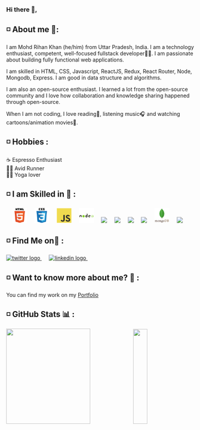 ### Hi there :wave:,

## :white_medium_small_square: About me 🧑:

I am Mohd Rihan Khan (he/him) from Uttar Pradesh, India. I am a technology enthusiast, competent, well-focused fullstack developer👨‍💻. I am passionate about building fully functional web applications.

I am skilled in HTML, CSS, Javascript, ReactJS, Redux, React Router, Node, Mongodb, Express. I am good in data structure and algorithms.

I am also an open-source enthusiast. I learned a lot from the open-source community and I love how collaboration and knowledge sharing happened through open-source.

When I am not coding, I love reading📖, listening music🎧 and watching cartoons/animation movies🎥.

## :white_medium_small_square: Hobbies :

☕ Espresso Enthusiast <br/>
🏃‍♂️ Avid Runner </br>
🧘‍♂️ Yoga lover

<!-- <div align="center">
  <img src="/images/ezgif.com-video-to-gif.gif" alt="coding gif"/>
</div> -->

## :white_medium_small_square: I am Skilled in :hammer: :

<div align="center">
      <img height="40" src="https://raw.githubusercontent.com/devicons/devicon/master/icons/html5/html5-original-wordmark.svg">&nbsp;&nbsp;&nbsp;&nbsp;
      <img height="40" src="https://raw.githubusercontent.com/devicons/devicon/master/icons/css3/css3-original-wordmark.svg">&nbsp;&nbsp;&nbsp;&nbsp;
      <img height="40" src="https://raw.githubusercontent.com/devicons/devicon/master/icons/javascript/javascript-original.svg">&nbsp;&nbsp;&nbsp;&nbsp;
     <img height="40" src="https://raw.githubusercontent.com/devicons/devicon/master/icons/nodejs/nodejs-original-wordmark.svg">&nbsp;&nbsp;&nbsp;&nbsp;
      <img height="40" src="https://camo.githubusercontent.com/fbfcb9e3dc648adc93bef37c718db16c52f617ad055a26de6dc3c21865c3321d/68747470733a2f2f7777772e766563746f726c6f676f2e7a6f6e652f6c6f676f732f6769742d73636d2f6769742d73636d2d69636f6e2e737667">&nbsp;&nbsp;&nbsp;&nbsp;
      <img height="40" src="https://reactnative.dev/img/header_logo.svg">&nbsp;&nbsp;&nbsp;&nbsp;
      <img height="40" src="https://miro.medium.com/max/2800/0*U2DmhXYumRyXH6X1.png">&nbsp;&nbsp;&nbsp;&nbsp;
      <img height="40" src="https://n7.nextpng.com/sticker-png/925/447/sticker-png-express-js-node-js-javascript-mongodb-node-js-text-trademark-logo-web-application.png">&nbsp;&nbsp;&nbsp;&nbsp;
      <img height="40" src="https://raw.githubusercontent.com/devicons/devicon/master/icons/mongodb/mongodb-original-wordmark.svg">&nbsp;&nbsp;&nbsp;&nbsp;
      <img height="40" src="https://upload.wikimedia.org/wikipedia/commons/thumb/9/9a/Visual_Studio_Code_1.35_icon.svg/512px-Visual_Studio_Code_1.35_icon.svg.png"/>&nbsp;&nbsp;&nbsp;&nbsp;
</div>

## :white_medium_small_square: Find Me on📱 :

<div>
  <a href="https://twitter.com/MohdRih06409125" target="_blank">
    <img src="https://image.flaticon.com/icons/png/512/733/733579.png" alt="twitter logo" width="20" height="20"/>
  </a>&nbsp;&nbsp;&nbsp;&nbsp;

  <a href="https://www.linkedin.com/in/mohd-rihan-khan-6105a2173/" target="_blank">
    <img src="https://raw.githubusercontent.com/rahuldkjain/github-profile-readme-generator/master/src/images/icons/Social/linked-in-alt.svg" alt="linkedin logo" width="20" height="20"/>
  </a>&nbsp;&nbsp;&nbsp;&nbsp; 
</div>

## :white_medium_small_square: Want to know more about me? :speech_balloon: :

You can find my work on my <a href="https://portfolio-rihan.netlify.app/" target="_blank">Portfolio</a>

## :white_medium_small_square: GitHub Stats 📊 :

<div>
  <img src="https://github-readme-stats.vercel.app/api?username=iMrihan&show_icons=true&theme=radical" height="255px" width="66.75%"/>

  <img src="https://github-readme-stats.vercel.app/api/top-langs/?username=iMrihan&theme=tokyonight" height="254px" width="27.5%" />

</div>
